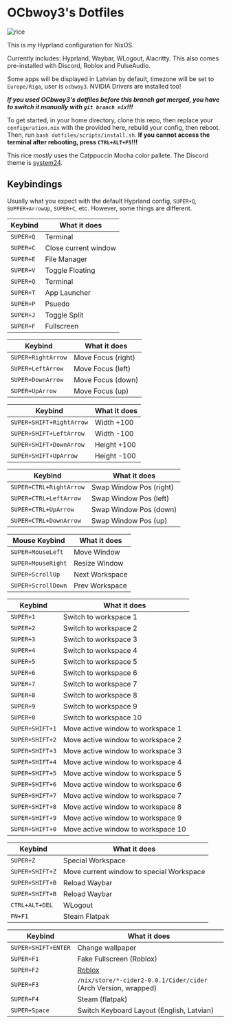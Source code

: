 # OCbwoy3's Dotfiles

![rice](https://media.discordapp.net/attachments/1097243689522311319/1282796243990614016/image.png?ex=66e0a899&is=66df5719&hm=6034fe498ed067c43549144305eade7b1aa62333f40e4d246ef05a08a4c6fcc1&)

This is my Hyprland configuration for NixOS.

Currently includes: Hyprland, Waybar, WLogout, Alacritty. This also comes pre-installed with Discord, Roblox and PulseAudio.

Some apps will be displayed in Latvian by default, timezone will be set to `Europe/Riga`, user is `ocbwoy3`.
NVIDIA Drivers are installed too!

***If you used OCbwoy3's dotfiles before this branch got merged, you have to switch it manually with `git branch nix`!!!***

To get started, in your home directory, clone this repo, then replace your `configuration.nix` with the provided here, rebuild your config, then reboot. Then, run `bash dotfiles/scripts/install.sh`. **If you cannot access the terminal after rebooting, press `CTRL+ALT+F5`!!!**

This rice *mostly* uses the Catppuccin Mocha color pallete. The Discord theme is [system24](https://github.com/refact0r/system24).

## Keybindings

Usually what you expect with the default Hyprland config, `SUPER+Q`, `SUPPER+ArrowUp`, `SUPER+C`, etc.
However, some things are different.


| Keybind   | What it does         |
|-----------|----------------------|
| `SUPER+Q` | Terminal             |
| `SUPER+C` | Close current window |
| `SUPER+E` | File Manager         |
| `SUPER+V` | Toggle Floating      |
| `SUPER+Q` | Terminal             |
| `SUPER+T` | App Launcher         |
| `SUPER+P` | Psuedo               |
| `SUPER+J` | Toggle Split         |
| `SUPER+F` | Fullscreen           |

| Keybind            | What it does       |
|--------------------|--------------------|
| `SUPER+RightArrow` | Move Focus (right) |
| `SUPER+LeftArrow`  | Move Focus (left)  |
| `SUPER+DownArrow`  | Move Focus (down)  |
| `SUPER+UpArrow`    | Move Focus (up)    |

| Keybind                  | What it does  |
|--------------------------|---------------|
| `SUPER+SHIFT+RightArrow` | Width +100    |
| `SUPER+SHIFT+LeftArrow`  | Width -100    |
| `SUPER+SHIFT+DownArrow`  | Height +100   |
| `SUPER+SHIFT+UpArrow`    | Height -100   |

| Keybind                 | What it does            |
|-------------------------|-------------------------|
| `SUPER+CTRL+RightArrow` | Swap Window Pos (right) |
| `SUPER+CTRL+LeftArrow`  | Swap Window Pos (left)  |
| `SUPER+CTRL+UpArrow`    | Swap Window Pos (down)  |
| `SUPER+CTRL+DownArrow`  | Swap Window Pos (up)    |

| Mouse Keybind      | What it does   |
|--------------------|----------------|
| `SUPER+MouseLeft`  | Move Window    |
| `SUPER+MouseRight` | Resize Window  |
| `SUPER+ScrollUp`   | Next Workspace |
| `SUPER+ScrollDown` | Prev Workspace |

| Keybind   | What it does                             |
|-----------|------------------------------------------|
| `SUPER+1` | Switch to workspace 1                    |
| `SUPER+2` | Switch to workspace 2                    |
| `SUPER+3` | Switch to workspace 3                    |
| `SUPER+4` | Switch to workspace 4                    |
| `SUPER+5` | Switch to workspace 5                    |
| `SUPER+6` | Switch to workspace 6                    |
| `SUPER+7` | Switch to workspace 7                    |
| `SUPER+8` | Switch to workspace 8                    |
| `SUPER+9` | Switch to workspace 9                    |
| `SUPER+0` | Switch to workspace 10                   |
| `SUPER+SHIFT+1` | Move active window to workspace 1  |
| `SUPER+SHIFT+2` | Move active window to workspace 2  |
| `SUPER+SHIFT+3` | Move active window to workspace 3  |
| `SUPER+SHIFT+4` | Move active window to workspace 4  |
| `SUPER+SHIFT+5` | Move active window to workspace 5  |
| `SUPER+SHIFT+6` | Move active window to workspace 6  |
| `SUPER+SHIFT+7` | Move active window to workspace 7  |
| `SUPER+SHIFT+8` | Move active window to workspace 8  |
| `SUPER+SHIFT+9` | Move active window to workspace 9  |
| `SUPER+SHIFT+0` | Move active window to workspace 10 |

| Keybind         | What it does                             |
|-----------------|------------------------------------------|
| `SUPER+Z`       | Special Workspace                        |
| `SUPER+SHIFT+Z` | Move current window to special Workspace |
| `SUPER+SHIFT+B` | Reload Waybar                            |
| `SUPER+SHIFT+B` | Reload Waybar                            |
| `CTRL+ALT+DEL`  | WLogout                                  |
| `FN+F1`         | Steam Flatpak                            |

| Keybind             | What it does                                                     |
|---------------------|------------------------------------------------------------------|
| `SUPER+SHIFT+ENTER` | Change wallpaper                                                 |
| `SUPER+F1`          | Fake Fullscreen (Roblox)                                         |
| `SUPER+F2`          | [Roblox](https://github.com/ocbwoy3/sober-bloxstraprpc-wrapper)  |
| `SUPER+F3`          | `/nix/store/*-cider2-0.0.1/Cider/cider` (Arch Version, wrapped)  |
| `SUPER+F4`          | Steam (flatpak)                                                  |
| `SUPER+Space`       | Switch Keyboard Layout (English, Latvian)                        |
